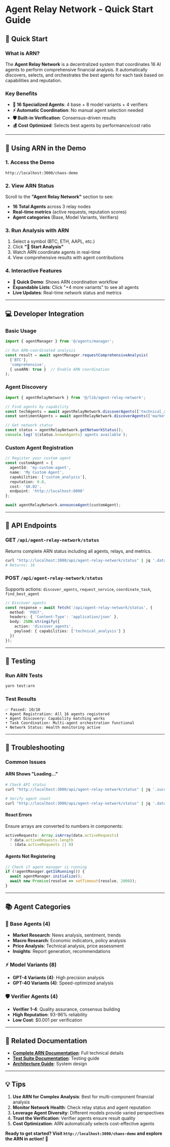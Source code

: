 # Agent Relay Network - Quick Start Guide

## 🚀 Quick Start

### What is ARN?
The **Agent Relay Network** is a decentralized system that coordinates 16 AI agents to perform comprehensive financial analysis. It automatically discovers, selects, and orchestrates the best agents for each task based on capabilities and reputation.

### Key Benefits
- **🤖 16 Specialized Agents**: 4 base + 8 model variants + 4 verifiers
- **⚡ Automatic Coordination**: No manual agent selection needed
- **🛡️ Built-in Verification**: Consensus-driven results
- **💰 Cost Optimized**: Selects best agents by performance/cost ratio

---

## 📱 Using ARN in the Demo

### 1. Access the Demo
```
http://localhost:3000/chaos-demo
```

### 2. View ARN Status
Scroll to the **"Agent Relay Network"** section to see:
- **16 Total Agents** across 3 relay nodes
- **Real-time metrics** (active requests, reputation scores)
- **Agent categories** (Base, Model Variants, Verifiers)

### 3. Run Analysis with ARN
1. Select a symbol (BTC, ETH, AAPL, etc.)
2. Click **"🚀 Start Analysis"**
3. Watch ARN coordinate agents in real-time
4. View comprehensive results with agent contributions

### 4. Interactive Features
- **🚀 Quick Demo**: Shows ARN coordination workflow
- **Expandable Lists**: Click "+4 more variants" to see all agents
- **Live Updates**: Real-time network status and metrics

---

## 💻 Developer Integration

### Basic Usage

```typescript
import { agentManager } from '@/agents/manager';

// Run ARN-coordinated analysis
const result = await agentManager.requestComprehensiveAnalysis(
  ['BTC'], 
  'comprehensive',
  { useARN: true }  // Enable ARN coordination
);
```

### Agent Discovery

```typescript
import { agentRelayNetwork } from '@/lib/agent-relay-network';

// Find agents by capability
const techAgents = await agentRelayNetwork.discoverAgents(['technical_analysis']);
const sentimentAgents = await agentRelayNetwork.discoverAgents(['market_sentiment']);

// Get network status
const status = agentRelayNetwork.getNetworkStatus();
console.log(`${status.knownAgents} agents available`);
```

### Custom Agent Registration

```typescript
// Register your custom agent
const customAgent = {
  agentId: 'my-custom-agent',
  name: 'My Custom Agent',
  capabilities: ['custom_analysis'],
  reputation: 0.8,
  cost: '$0.02',
  endpoint: 'http://localhost:8090'
};

await agentRelayNetwork.announceAgent(customAgent);
```

---

## 🔧 API Endpoints

### GET `/api/agent-relay-network/status`
Returns complete ARN status including all agents, relays, and metrics.

```bash
curl "http://localhost:3000/api/agent-relay-network/status" | jq '.data.knownAgents | length'
# Returns: 16
```

### POST `/api/agent-relay-network/status`
Supports actions: `discover_agents`, `request_service`, `coordinate_task`, `find_best_agent`

```typescript
// Discover agents
const response = await fetch('/api/agent-relay-network/status', {
  method: 'POST',
  headers: { 'Content-Type': 'application/json' },
  body: JSON.stringify({
    action: 'discover_agents',
    payload: { capabilities: ['technical_analysis'] }
  })
});
```

---

## 🧪 Testing

### Run ARN Tests
```bash
yarn test:arn
```

### Test Results
```
✅ Passed: 10/10
• Agent Registration: All 16 agents registered
• Agent Discovery: Capability matching works  
• Task Coordination: Multi-agent orchestration functional
• Network Status: Health monitoring active
```

---

## 🐛 Troubleshooting

### Common Issues

#### ARN Shows "Loading..."
```bash
# Check API status
curl "http://localhost:3000/api/agent-relay-network/status" | jq '.success'

# Verify agent count  
curl "http://localhost:3000/api/agent-relay-network/status" | jq '.data.knownAgents | length'
```

#### React Errors
Ensure arrays are converted to numbers in components:
```typescript
activeRequests: Array.isArray(data.activeRequests) 
  ? data.activeRequests.length 
  : (data.activeRequests || 0)
```

#### Agents Not Registering
```typescript
// Check if agent manager is running
if (!agentManager.getIsRunning()) {
  await agentManager.initialize();
  await new Promise(resolve => setTimeout(resolve, 2000));
}
```

---

## 📚 Agent Categories

### 🤖 Base Agents (4)
- **Market Research**: News analysis, sentiment, trends
- **Macro Research**: Economic indicators, policy analysis
- **Price Analysis**: Technical analysis, price assessment  
- **Insights**: Report generation, recommendations

### ⚡ Model Variants (8)
- **GPT-4 Variants (4)**: High precision analysis
- **GPT-4O Variants (4)**: Speed-optimized analysis

### 🛡️ Verifier Agents (4)
- **Verifier 1-4**: Quality assurance, consensus building
- **High Reputation**: 93-96% reliability
- **Low Cost**: $0.001 per verification

---

## 🔗 Related Documentation

- **[Complete ARN Documentation](./AGENT_RELAY_NETWORK.md)**: Full technical details
- **[Test Suite Documentation](./ARN_TEST_SUITE.md)**: Testing guide
- **[Architecture Guide](./TECHNICAL_ARCHITECTURE.md)**: System design

---

## 💡 Tips

1. **Use ARN for Complex Analysis**: Best for multi-component financial analysis
2. **Monitor Network Health**: Check relay status and agent reputation
3. **Leverage Agent Diversity**: Different models provide varied perspectives
4. **Trust the Verification**: Verifier agents ensure result quality
5. **Cost Optimization**: ARN automatically selects cost-effective agents

**Ready to get started? Visit `http://localhost:3000/chaos-demo` and explore the ARN in action!** 🚀 